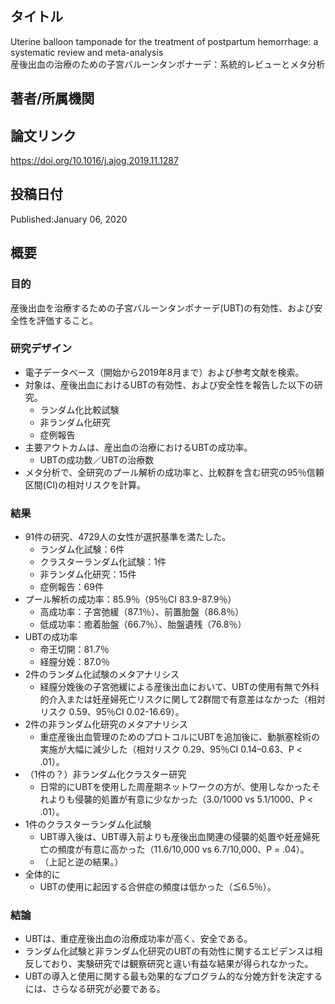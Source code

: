 ## タイトル
Uterine balloon tamponade for the treatment of postpartum hemorrhage: a systematic review and meta-analysis  
産後出血の治療のための子宮バルーンタンポナーデ：系統的レビューとメタ分析

## 著者/所属機関

## 論文リンク
https://doi.org/10.1016/j.ajog.2019.11.1287

## 投稿日付
Published:January 06, 2020

## 概要
### 目的
産後出血を治療するための子宮バルーンタンポナーデ(UBT)の有効性、および安全性を評価すること。

### 研究デザイン
* 電子データベース（開始から2019年8月まで）および参考文献を検索。
* 対象は、産後出血におけるUBTの有効性、および安全性を報告した以下の研究。
  * ランダム化比較試験
  * 非ランダム化研究
  * 症例報告
* 主要アウトカムは、産出血の治療におけるUBTの成功率。
  * UBTの成功数／UBTの治療数
* メタ分析で、全研究のプール解析の成功率と、比較群を含む研究の95％信頼区間(CI)の相対リスクを計算。

### 結果
* 91件の研究、4729人の女性が選択基準を満たした。
  * ランダム化試験：6件
  * クラスターランダム化試験：1件
  * 非ランダム化研究：15件
  * 症例報告：69件
* プール解析の成功率：85.9％（95％CI 83.9-87.9％）
  * 高成功率：子宮弛緩（87.1％）、前置胎盤（86.8％）
  * 低成功率：癒着胎盤（66.7％）、胎盤遺残（76.8％）
* UBTの成功率
  * 帝王切開：81.7％
  * 経膣分娩：87.0％
* 2件のランダム化試験のメタアナリシス
  * 経膣分娩後の子宮弛緩による産後出血において、UBTの使用有無で外科的介入または妊産婦死亡リスクに関して2群間で有意差はなかった（相対リスク 0.59、95％CI 0.02-16.69）。
* 2件の非ランダム化研究のメタアナリシス
  * 重症産後出血管理のためのプロトコルにUBTを追加後に、動脈塞栓術の実施が大幅に減少した（相対リスク 0.29、95％CI 0.14–0.63、P < .01）。
* （1件の？）非ランダム化クラスター研究
  * 日常的にUBTを使用した周産期ネットワークの方が、使用しなかったそれよりも侵襲的処置が有意に少なかった（3.0/1000 vs 5.1/1000、P < .01）。
* 1件のクラスターランダム化試験
  * UBT導入後は、UBT導入前よりも産後出血関連の侵襲的処置や妊産婦死亡の頻度が有意に高かった（11.6/10,000 vs 6.7/10,000、P = .04）。
  * （上記と逆の結果。）
* 全体的に
  * UBTの使用に起因する合併症の頻度は低かった（≦6.5％）。

### 結論
* UBTは、重症産後出血の治療成功率が高く、安全である。
* ランダム化試験と非ランダム化研究のUBTの有効性に関するエビデンスは相反しており、実験研究では観察研究と違い有益な結果が得られなかった。
* UBTの導入と使用に関する最も効果的なプログラム的な分娩方針を決定するには、さらなる研究が必要である。
